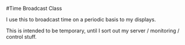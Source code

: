 #Time Broadcast Class

I use this to broadcast time on a periodic basis to my displays.

This is intended to be temporary, until I sort out my server / monitoring / control stuff.

